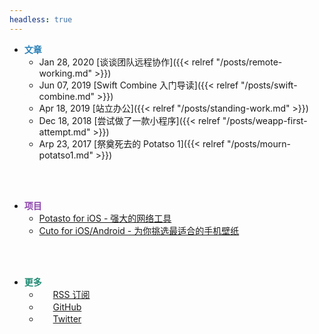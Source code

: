 ```yaml
---
headless: true
---
```


- <strong class="menu-title" style="color:#2980B9;">文章</strong>
    - <span class="menu-date">Jan 28, 2020</span> [谈谈团队远程协作]({{< relref "/posts/remote-working.md" >}})
    - <span class="menu-date">Jun 07, 2019</span> [Swift Combine 入门导读]({{< relref "/posts/swift-combine.md" >}})
    - <span class="menu-date">Apr 18, 2019</span> [站立办公]({{< relref "/posts/standing-work.md" >}})
    - <span class="menu-date">Dec 18, 2018</span> [尝试做了一款小程序]({{< relref "/posts/weapp-first-attempt.md" >}})
    - <span class="menu-date">Arp 23, 2017</span> [祭奠死去的 Potatso 1]({{< relref "/posts/mourn-potatso1.md" >}})

<br />
<br />

- <strong class="menu-title" style="color:#8E44AD;">项目</strong>
    - [Potasto for iOS - 强大的网络工具](https://download-lite.potatso.com)
    - [Cuto for iOS/Android - 为你挑选最适合的手机壁纸](https://itunes.apple.com/us/app/cuto-wallpaper/id1068086465?mt=8)

<br />
<br />

- <strong class="menu-title" style="color:#208B73;">更多</strong>
    - <a class="menu-more-row" href="https://icodesign.me/index.xml" target="_blank"><img src="/images/rss.svg" style="width:1rem;height:1rem;margin-right:6px;">RSS 订阅</a>
    - <a class="menu-more-row" href="https://github.com/icodesign" target="_blank"><img src="/images/github.svg" style="width:1rem;height:1rem;margin-right:6px;">GitHub</a>
    - <a class="menu-more-row" href="http://twitter.com/icodesign_me" target="_blank"><img src="/images/twitter_round.svg" style="width:1rem;height:1rem;margin-right:6px;">Twitter</a>

<br />
<br />

